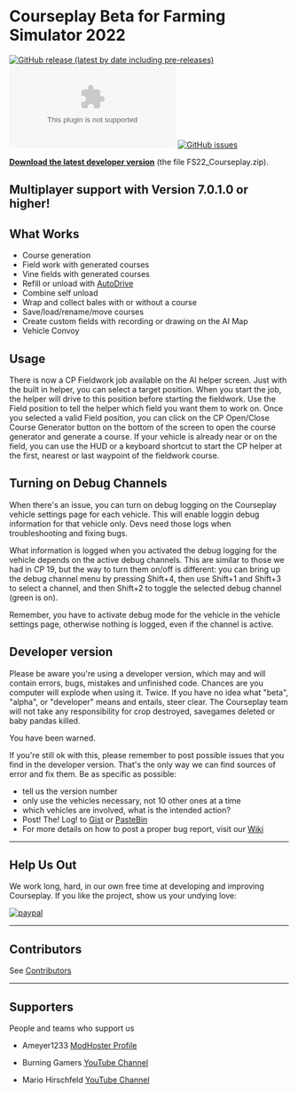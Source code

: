 # Courseplay Beta for Farming Simulator 2022
[![GitHub release (latest by date including pre-releases)](https://img.shields.io/github/v/release/Courseplay/Courseplay_FS22?include_prereleases&style=flat-square)](https://github.com/Courseplay/Courseplay_FS22/releases/latest)
[![GitHub Pre-Releases (by Asset)](https://img.shields.io/github/downloads-pre/Courseplay/Courseplay_FS22/latest/FS22_Courseplay.zip?style=flat-square)](https://github.com/Courseplay/Courseplay_FS22/releases/latest/download/FS22_Courseplay.zip)
[![GitHub issues](https://img.shields.io/github/issues/Courseplay/Courseplay_FS22?style=flat-square)](https://github.com/Courseplay/Courseplay_FS22/issues)

**[Download the latest developer version](https://github.com/Courseplay/Courseplay_FS22/releases/latest)** (the file FS22_Courseplay.zip).

## Multiplayer support with Version 7.0.1.0 or higher!

## What Works

* Course generation
* Field work with generated courses
* Vine fields with generated courses
* Refill or unload with [AutoDrive](https://github.com/Stephan-S/FS22_AutoDrive)
* Combine self unload
* Wrap and collect bales with or without a course
* Save/load/rename/move courses
* Create custom fields with recording or drawing on the AI Map
* Vehicle Convoy

## Usage

There is now a CP Fieldwork job available on the AI helper screen. Just with the built in helper, you can select a target position. When you start the job,
the helper will drive to this position before starting the fieldwork. Use the Field position to tell the helper which field you want them to work on.
Once you selected a valid Field position, you can click on the CP Open/Close Course Generator button on the bottom of the screen to open the course generator and generate a course.
If your vehicle is already near or on the field, you can use the HUD or a keyboard shortcut to start the CP helper at the first, nearest or last waypoint of the fieldwork course.

## Turning on Debug Channels

When there's an issue, you can turn on debug logging on the Courseplay vehicle settings page for each vehicle. This will
enable loggin debug information for that vehicle only. Devs need those logs when troubleshooting and fixing bugs.
 
What information is logged when you activated the debug logging for the vehicle depends on the active debug channels. This
are similar to those we had in CP 19, but the way to turn them on/off is different: you can bring up the debug channel menu 
by pressing Shift+4, then use Shift+1 and Shift+3 to select a channel, and then Shift+2 to toggle the selected debug channel 
(green is on).

Remember, you have to activate debug mode for the vehicle in the vehicle settings page, otherwise nothing is logged, even if
the channel is active.

## Developer version

Please be aware you're using a developer version, which may and will contain errors, bugs, mistakes and unfinished code. Chances are you computer will explode when using it. Twice. If you have no idea what "beta", "alpha", or "developer" means and entails, steer clear. The Courseplay team will not take any responsibility for crop destroyed, savegames deleted or baby pandas killed.

You have been warned.

If you're still ok with this, please remember to post possible issues that you find in the developer version. That's the only way we can find sources of error and fix them.
Be as specific as possible:

* tell us the version number
* only use the vehicles necessary, not 10 other ones at a time
* which vehicles are involved, what is the intended action?
* Post! The! Log! to [Gist](https://gist.github.com/) or [PasteBin](http://pastebin.com/)
* For more details on how to post a proper bug report, visit our [Wiki](https://github.com/Courseplay/Courseplay_FS22/wiki)

___

## Help Us Out

We work long, hard, in our own free time at developing and improving Courseplay. If you like the project, show us your undying love:

[![paypal](https://www.paypalobjects.com/en_US/i/btn/btn_donateCC_LG.gif)](https://www.paypal.com/cgi-bin/webscr?cmd=_donations&business=7PDM2P6HQ5D56&item_name=Promote+the+development+of+Courseplay&currency_code=EUR&source=url)

___

## Contributors
See [Contributors](/Contributors.md)

___

## Supporters

People and teams who support us

* Ameyer1233 [ModHoster Profile](https://www.modhoster.de/community/user/meyer123)

* Burning Gamers [YouTube Channel](https://www.youtube.com/c/BurningGamersde/featured)

* Mario Hirschfeld [YouTube Channel](https://www.youtube.com/c/MarioHirschfeld/featured)
